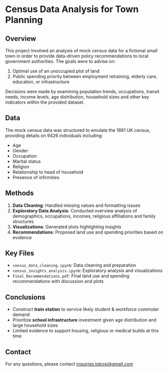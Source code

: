 # Census Data Analysis for Town Planning

## Overview

This project involved an analysis of mock census data for a fictional small town in order to provide data-driven policy recommendations to local government authorities. The goals were to advise on:

1. Optimal use of an unoccupied plot of land 
2. Public spending priority between employment retraining, elderly care, education, or infrastructure

Decisions were made by examining population trends, occupations, transit needs, income levels, age distribution, household sizes and other key indicators within the provided dataset.

## Data

The mock census data was structured to emulate the 1881 UK census, providing details on 9426 individuals including:

* Age
* Gender
* Occupation
* Marital status
* Religion
* Relationship to head of household
* Presence of infirmities

## Methods

1. **Data Cleaning**: Handled missing values and formatting issues
2. **Exploratory Data Analysis**: Conducted overview analysis of demographics, occupations, incomes, religious affiliations and family structures
3. **Visualizations**: Generated plots highlighting insights 
4. **Recommendations**: Proposed land use and spending priorities based on evidence

## Key Files

* `census_data_cleaning.ipynb`: Data cleaning and preparation 
* `census_insights_analysis.ipynb`: Exploratory analysis and visualizations
* `Final_Recommendations.pdf`: Final land use and spending recommendations with discussion and plots

## Conclusions

* Construct **train station** to service likely student & workforce commuter demand 
* Prioritize **school infrastructure** investment given age distribution and large household sizes
* Limited evidence to support housing, religious or medical builds at this time

## Contact
For any questions, please contact inquiries.tokosi@gmail.com
